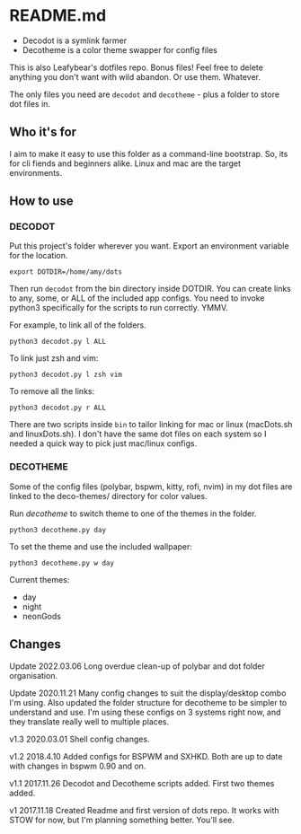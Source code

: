 # README.md

* Decodot is a symlink farmer
* Decotheme is a color theme swapper for config files

This is also Leafybear's dotfiles repo. Bonus files! Feel free to delete anything you don't want with wild abandon. Or use them. Whatever.

The only files you need are `decodot` and `decotheme` - plus a folder to store dot files in.

## Who it's for
I aim to make it easy to use this folder as a command-line bootstrap. So, its for cli fiends and beginners alike. Linux and mac are the target environments.

## How to use

### DECODOT
Put this project's folder wherever you want. Export an environment variable for the location.

	export DOTDIR=/home/amy/dots

Then run `decodot` from the bin directory inside DOTDIR. You can create links to any, some, or ALL of the included app configs. You need to invoke python3 specifically for the scripts to run correctly. YMMV.

For example, to link all of the folders.

	python3 decodot.py l ALL

To link just zsh and vim:

	python3 decodot.py l zsh vim

To remove all the links:

	python3 decodot.py r ALL

There are two scripts inside `bin` to tailor linking for mac or linux (macDots.sh and linuxDots.sh). I don't have the same dot files on each system so I needed a quick way to pick just mac/linux configs.

### DECOTHEME
Some of the config files (polybar, bspwm, kitty, rofi, nvim) in my dot files are linked to the deco-themes/ directory for color values.

Run _decotheme_ to switch theme to one of the themes in the folder.

	python3 decotheme.py day

To set the theme and use the included wallpaper:

	python3 decotheme.py w day

Current themes:
* day
* night
* neonGods

## Changes

Update 2022.03.06
Long overdue clean-up of polybar and dot folder organisation.

Update 2020.11.21
Many config changes to suit the display/desktop combo I'm using. Also updated the folder structure for decotheme to be simpler to understand and use. I'm using these configs on 3 systems right now, and they translate really well to multiple places.

v1.3 2020.03.01
Shell config changes.

v1.2 2018.4.10
Added configs for BSPWM and SXHKD. Both are up to date with changes in bspwm 0.90 and on.

v1.1 2017.11.26
Decodot and Decotheme scripts added. First two themes added.

v1 2017.11.18
Created Readme and first version of dots repo. It works with STOW for now, but I'm planning something better. You'll see.
